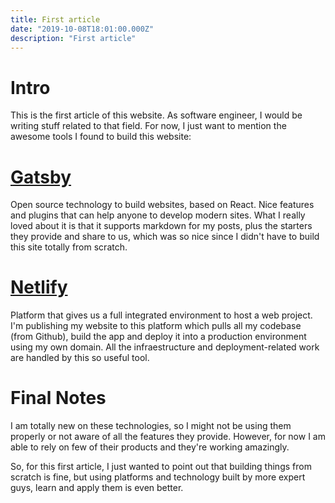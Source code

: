 ```yaml
---
title: First article
date: "2019-10-08T18:01:00.000Z"
description: "First article"
---
```


# Intro
This is the first article of this website. As software engineer, I would be writing stuff related to that field. For now, I just want to mention the awesome tools I found to build this website:

# [Gatsby](https://www.gatsbyjs.org/)
Open source technology to build websites, based on React. Nice features and plugins that can help anyone to develop modern sites. What I really loved about it is that it supports markdown for my posts, plus the starters they provide and share to us, which was so nice since I didn't have to build this site totally from scratch.

# [Netlify](https://www.netlify.com/)
Platform that gives us a full integrated environment to host a web project. I'm publishing my website to this platform which pulls all my codebase (from Github), build the app and deploy it into a production environment using my own domain. All the infraestructure and deployment-related work are handled by this so useful tool.

# Final Notes

I am totally new on these technologies, so I might not be using them properly or not aware of all the features they provide. However, for now I am able to rely on few of their products and they're working amazingly.

So, for this first article, I just wanted to point out that building things from scratch is fine, but using platforms and technology built by more expert guys, learn and apply them is even better.